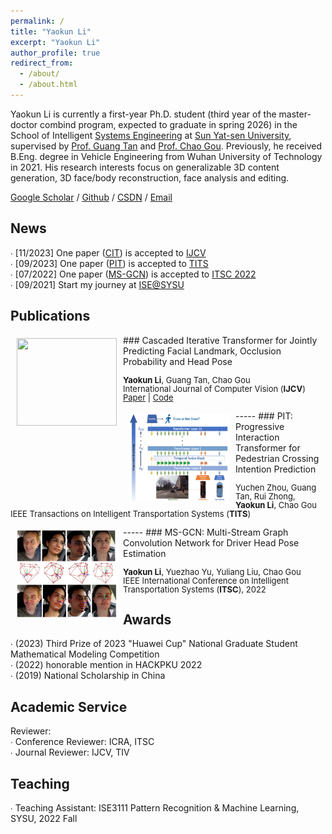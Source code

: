 ```yaml
---
permalink: /
title: "Yaokun Li"
excerpt: "Yaokun Li"
author_profile: true
redirect_from: 
  - /about/
  - /about.html
---
```


Yaokun Li is currently a first-year Ph.D. student (third year of the master-doctor combind program, expected to graduate in spring 2026) in the School of Intelligent [Systems Engineering](https://ise.sysu.edu.cn/index.htm) at [Sun Yat-sen University](https://www.sysu.edu.cn/sysuen/), supervised by [Prof. Guang Tan](https://ise.sysu.edu.cn/teacher/teacher01/1354976.htm) and [Prof. Chao Gou](https://chaogou.github.io/). Previously, he received B.Eng. degree in Vehicle Engineering from Wuhan University of Technology in 2021. His research interests focus on generalizable 3D content generation, 3D face/body reconstruction, face analysis and editing.

[Google Scholar](https://scholar.google.com/citations?user=ui5j3QUAAAAJ&hl=en&oi=ao) / [Github](https://github.com/Iron-LYK) / [CSDN](https://blog.csdn.net/DUDUDUTU?spm=1000.2115.3001.5343) / [Email](liyk58@mail2.sysu.edu.cn)


News
-----
∙ [11/2023] One paper \([CIT](https://link.springer.com/article/10.1007/s11263-023-01935-2)\) is accepted to [IJCV](https://www.springer.com/journal/11263)<br />
∙ [09/2023] One paper \([PIT](https://ieeexplore.ieee.org/abstract/document/10247098)\) is accepted to [TITS](http://iccv2021.thecvf.com)<br />
∙ [07/2022] One paper \([MS-GCN](https://ieeexplore.ieee.org/abstract/document/9922277/)\) is accepted to [ITSC 2022](https://www.ieee-itsc2022.org/#/)<br />
∙ [09/2021] Start my journey at [ISE@SYSU](https://ise.sysu.edu.cn/)

Publications
-----
<img style="float: left; margin:5px 10px" src="../images/paper_teasers/CIT.jpg" width="160" height="140">
### Cascaded Iterative Transformer for Jointly Predicting Facial Landmark, Occlusion Probability and Head Pose
<p style="line-height:1.0">
<font size="2">
<strong>Yaokun Li</strong>, Guang Tan, Chao Gou<br />
International Journal of Computer Vision (<strong>IJCV</strong>)<br /> 
<a href="https://doi.org/10.1007/s11263-023-01935-2">Paper</a> | 
<a href="https://github.com/Iron-LYK/CIT">Code</a>
<br />
</font>
</p>
-----
<img style="float: left; margin:5px 10px" src="../images/paper_teasers/PIT.png" width="160" height="140">
### PIT: Progressive Interaction Transformer for Pedestrian Crossing Intention Prediction
<p style="line-height:1.0">
<font size="2">
Yuchen Zhou, Guang Tan, Rui Zhong, <strong>Yaokun Li</strong>, Chao Gou<br />
IEEE Transactions on Intelligent Transportation Systems (<strong>TITS</strong>)
<br />
</font>
</p>
-----
<img style="float: left; margin:5px 10px" src="../images/paper_teasers/MS-GCN.png" width="160" height="140">
### MS-GCN: Multi-Stream Graph Convolution Network for Driver Head Pose Estimation
<p style="line-height:1.0">
<font size="2">
<strong>Yaokun Li</strong>, Yuezhao Yu, Yuliang Liu, Chao Gou<br />
IEEE International Conference on Intelligent Transportation Systems (<strong>ITSC</strong>), 2022
<br />
</font>
</p>


Awards
-----
∙ \(2023\) Third Prize of 2023 "Huawei Cup" National Graduate Student Mathematical Modeling Competition<br />
∙ \(2022\) honorable mention in HACKPKU 2022<br />
∙ \(2019\) National Scholarship in China<br />

Academic Service
-----
Reviewer:<br />
∙ Conference Reviewer: ICRA, ITSC<br />
∙ Journal Reviewer: IJCV, TIV<br />

Teaching
-----
∙ Teaching Assistant: ISE3111 Pattern Recognition & Machine Learning, SYSU, 2022 Fall
